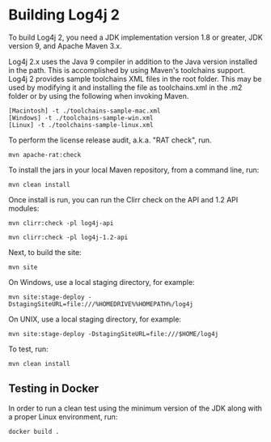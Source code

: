 <!---
 Licensed to the Apache Software Foundation (ASF) under one or more
 contributor license agreements.  See the NOTICE file distributed with
 this work for additional information regarding copyright ownership.
 The ASF licenses this file to You under the Apache License, Version 2.0
 (the "License"); you may not use this file except in compliance with
 the License.  You may obtain a copy of the License at

      http://www.apache.org/licenses/LICENSE-2.0

 Unless required by applicable law or agreed to in writing, software
 distributed under the License is distributed on an "AS IS" BASIS,
 WITHOUT WARRANTIES OR CONDITIONS OF ANY KIND, either express or implied.
 See the License for the specific language governing permissions and
 limitations under the License.
-->
# Building Log4j 2

To build Log4j 2, you need a JDK implementation version 1.8 or greater, JDK 
version 9, and Apache Maven 3.x.

Log4j 2.x uses the Java 9 compiler in addition to 
the Java version installed in the path. This is accomplished by using Maven's toolchains support.
Log4j 2 provides sample toolchains XML files in the root folder. This may be used by 
modifying it and installing the file as toolchains.xml in the .m2 folder or by using the 
following when invoking Maven.

```
[Macintosh] -t ./toolchains-sample-mac.xml 
[Windows] -t ./toolchains-sample-win.xml 
[Linux] -t ./toolchains-sample-linux.xml 
```

To perform the license release audit, a.k.a. "RAT check", run.

    mvn apache-rat:check

To install the jars in your local Maven repository, from a command line, run:

    mvn clean install

Once install is run, you can run the Clirr check on the API and 1.2 API modules:

    mvn clirr:check -pl log4j-api

    mvn clirr:check -pl log4j-1.2-api

Next, to build the site:

    mvn site

On Windows, use a local staging directory, for example:

    mvn site:stage-deploy -DstagingSiteURL=file:///%HOMEDRIVE%%HOMEPATH%/log4j

On UNIX, use a local staging directory, for example:

    mvn site:stage-deploy -DstagingSiteURL=file:///$HOME/log4j

To test, run:

    mvn clean install

## Testing in Docker

In order to run a clean test using the minimum version of the JDK along with a
proper Linux environment, run:

    docker build .
